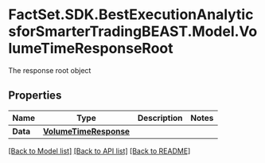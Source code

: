 # FactSet.SDK.BestExecutionAnalyticsforSmarterTradingBEAST.Model.VolumeTimeResponseRoot
The response root object

## Properties

Name | Type | Description | Notes
------------ | ------------- | ------------- | -------------
**Data** | [**VolumeTimeResponse**](VolumeTimeResponse.md) |  | 

[[Back to Model list]](../README.md#documentation-for-models) [[Back to API list]](../README.md#documentation-for-api-endpoints) [[Back to README]](../README.md)

